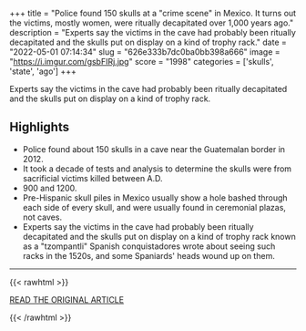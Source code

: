+++
title = "Police found 150 skulls at a \"crime scene\" in Mexico. It turns out the victims, mostly women, were ritually decapitated over 1,000 years ago."
description = "Experts say the victims in the cave had probably been ritually decapitated and the skulls put on display on a kind of trophy rack."
date = "2022-05-01 07:14:34"
slug = "626e333b7dc0ba0bb398a666"
image = "https://i.imgur.com/gsbFIRj.jpg"
score = "1998"
categories = ['skulls', 'state', 'ago']
+++

Experts say the victims in the cave had probably been ritually decapitated and the skulls put on display on a kind of trophy rack.

## Highlights

- Police found about 150 skulls in a cave near the Guatemalan border in 2012.
- It took a decade of tests and analysis to determine the skulls were from sacrificial victims killed between A.D.
- 900 and 1200.
- Pre-Hispanic skull piles in Mexico usually show a hole bashed through each side of every skull, and were usually found in ceremonial plazas, not caves.
- Experts say the victims in the cave had probably been ritually decapitated and the skulls put on display on a kind of trophy rack known as a "tzompantli" Spanish conquistadores wrote about seeing such racks in the 1520s, and some Spaniards' heads wound up on them.

---

{{< rawhtml >}}
  <p class="article-category">
    <a target="_blank" href="https://www.cbsnews.com/news/mexico-skulls-not-crime-scene-human-sacrifice-ad-900/">READ THE ORIGINAL ARTICLE</a>
  </p>
{{< /rawhtml >}}
